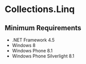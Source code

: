 ﻿# Collections.Linq

## Minimum Requirements

- .NET Framework 4.5
- Windows 8
- Windows Phone 8.1
- Windows Phone Silverlight 8.1
